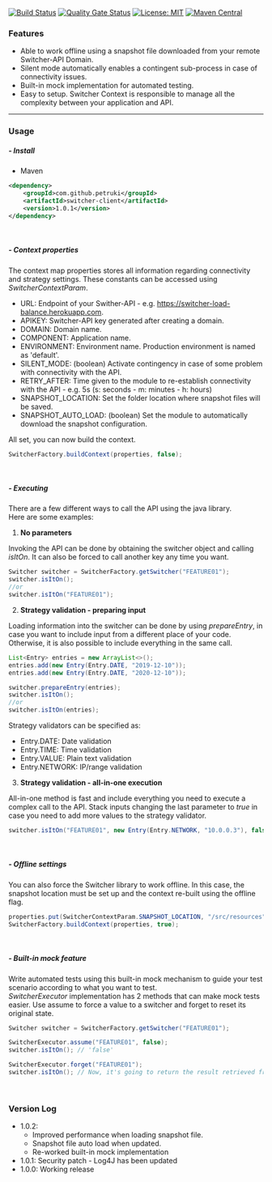 [![Build Status](https://travis-ci.com/petruki/switcher-client.svg?branch=master)](https://travis-ci.com/petruki/switcher-client)
[![Quality Gate Status](https://sonarcloud.io/api/project_badges/measure?project=switcher-client-java&metric=alert_status)](https://sonarcloud.io/dashboard?id=switcher-client-java)
[![License: MIT](https://img.shields.io/badge/License-MIT-yellow.svg)](https://opensource.org/licenses/MIT)
[![Maven Central](https://img.shields.io/maven-central/v/com.github.petruki/switcher-client.svg?label=Maven%20Central)](https://search.maven.org/search?q=g:%22com.github.petruki%22%20AND%20a:%22switcher-client%22)

### Features
- Able to work offline using a snapshot file downloaded from your remote Switcher-API Domain.
- Silent mode automatically enables a contingent sub-process in case of connectivity issues.
- Built-in mock implementation for automated testing.
- Easy to setup. Switcher Context is responsible to manage all the complexity between your application and API.

* * *

### Usage

##### - Install  
- Maven
```xml
<dependency>
    <groupId>com.github.petruki</groupId>
    <artifactId>switcher-client</artifactId>
    <version>1.0.1</version>
</dependency>
```

</br>

##### - Context properties
The context map properties stores all information regarding connectivity and strategy settings. These constants can be accessed using *SwitcherContextParam*.

- URL: Endpoint of your Swither-API - e.g. https://switcher-load-balance.herokuapp.com.
- APIKEY: Switcher-API key generated after creating a domain.
- DOMAIN: Domain name.
- COMPONENT: Application name.
- ENVIRONMENT: Environment name. Production environment is named as 'default'.
- SILENT_MODE: (boolean) Activate contingency in case of some problem with connectivity with the API.
- RETRY_AFTER: Time given to the module to re-establish connectivity with the API - e.g. 5s (s: seconds - m: minutes - h: hours)
- SNAPSHOT_LOCATION: Set the folder location where snapshot files will be saved.
- SNAPSHOT_AUTO_LOAD: (boolean) Set the module to automatically download the snapshot configuration.

All set, you can now build the context.
```java
SwitcherFactory.buildContext(properties, false);
```

</br>

##### - Executing
There are a few different ways to call the API using the java library.
</br>Here are some examples:

1. **No parameters**

  Invoking the API can be done by obtaining the switcher object and calling *isItOn*. It can also be forced to call another key any time you want.
  ```java
  Switcher switcher = SwitcherFactory.getSwitcher("FEATURE01");
  switcher.isItOn();
  //or
  switcher.isItOn("FEATURE01");
  ```

2. **Strategy validation - preparing input**

  Loading information into the switcher can be done by using *prepareEntry*, in case you want to include input from a different place of your code. Otherwise, it is also possible to include everything in the same call.
  ```java
  List<Entry> entries = new ArrayList<>();
  entries.add(new Entry(Entry.DATE, "2019-12-10"));
  entries.add(new Entry(Entry.DATE, "2020-12-10"));
  
  switcher.prepareEntry(entries);
  switcher.isItOn();
  //or
  switcher.isItOn(entries);
  ```

  Strategy validators can be specified as:
  - Entry.DATE: Date validation
  - Entry.TIME: Time validation
  - Entry.VALUE: Plain text validation
  - Entry.NETWORK: IP/range validation


3. **Strategy validation - all-in-one execution**

  All-in-one method is fast and include everything you need to execute a complex call to the API. Stack inputs changing the last parameter to *true* in case you need to add more values to the strategy validator.
  ```java
  switcher.isItOn("FEATURE01", new Entry(Entry.NETWORK, "10.0.0.3"), false);
  ```

</br>

##### - Offline settings
You can also force the Switcher library to work offline. In this case, the snapshot location must be set up and the context re-built using the offline flag.

```java
properties.put(SwitcherContextParam.SNAPSHOT_LOCATION, "/src/resources");
SwitcherFactory.buildContext(properties, true);
```

</br>

##### - Built-in mock feature
Write automated tests using this built-in mock mechanism to guide your test scenario according to what you want to test.
</br>*SwitcherExecutor* implementation has 2 methods that can make mock tests easier. Use assume to force a value to a switcher and forget to reset its original state.

```java
Switcher switcher = SwitcherFactory.getSwitcher("FEATURE01");

SwitcherExecutor.assume("FEATURE01", false);
switcher.isItOn(); // 'false'

SwitcherExecutor.forget("FEATURE01");
switcher.isItOn(); // Now, it's going to return the result retrieved from the API or the Snaopshot file
```

</br>

### Version Log
- 1.0.2: 
    - Improved performance when loading snapshot file.
    - Snapshot file auto load when updated.
    - Re-worked built-in mock implementation
- 1.0.1: Security patch - Log4J has been updated
- 1.0.0: Working release